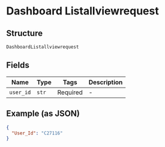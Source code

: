 
# Dashboard Listallviewrequest

## Structure

`DashboardListallviewrequest`

## Fields

| Name | Type | Tags | Description |
|  --- | --- | --- | --- |
| `user_id` | `str` | Required | - |

## Example (as JSON)

```json
{
  "User_Id": "C27116"
}
```

